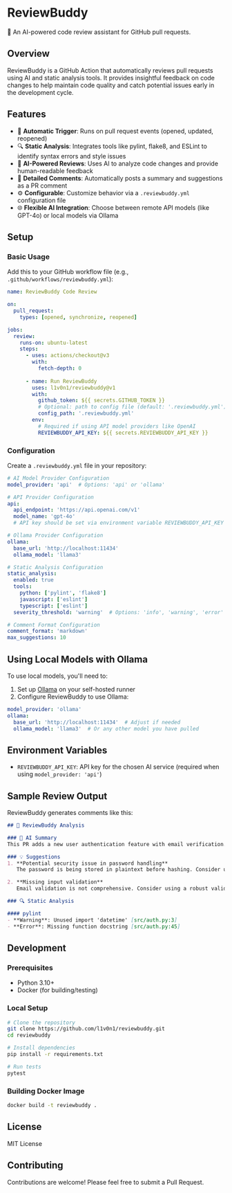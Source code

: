 # ReviewBuddy

🤖 An AI-powered code review assistant for GitHub pull requests.

## Overview

ReviewBuddy is a GitHub Action that automatically reviews pull requests using AI and static analysis tools. It provides insightful feedback on code changes to help maintain code quality and catch potential issues early in the development cycle.

## Features

- 🔄 **Automatic Trigger**: Runs on pull request events (opened, updated, reopened)
- 🔍 **Static Analysis**: Integrates tools like pylint, flake8, and ESLint to identify syntax errors and style issues
- 🧠 **AI-Powered Reviews**: Uses AI to analyze code changes and provide human-readable feedback
- 💬 **Detailed Comments**: Automatically posts a summary and suggestions as a PR comment
- ⚙️ **Configurable**: Customize behavior via a `.reviewbuddy.yml` configuration file
- 🌐 **Flexible AI Integration**: Choose between remote API models (like GPT-4o) or local models via Ollama

## Setup

### Basic Usage

Add this to your GitHub workflow file (e.g., `.github/workflows/reviewbuddy.yml`):

```yaml
name: ReviewBuddy Code Review

on:
  pull_request:
    types: [opened, synchronize, reopened]

jobs:
  review:
    runs-on: ubuntu-latest
    steps:
      - uses: actions/checkout@v3
        with:
          fetch-depth: 0
      
      - name: Run ReviewBuddy
        uses: l1v0n1/reviewbuddy@v1
        with:
          github_token: ${{ secrets.GITHUB_TOKEN }}
          # Optional: path to config file (default: '.reviewbuddy.yml')
          config_path: '.reviewbuddy.yml'
        env:
          # Required if using API model providers like OpenAI
          REVIEWBUDDY_API_KEY: ${{ secrets.REVIEWBUDDY_API_KEY }}
```

### Configuration

Create a `.reviewbuddy.yml` file in your repository:

```yaml
# AI Model Provider Configuration
model_provider: 'api'  # Options: 'api' or 'ollama'

# API Provider Configuration
api:
  api_endpoint: 'https://api.openai.com/v1'
  model_name: 'gpt-4o'
  # API key should be set via environment variable REVIEWBUDDY_API_KEY

# Ollama Provider Configuration
ollama:
  base_url: 'http://localhost:11434'
  ollama_model: 'llama3'

# Static Analysis Configuration
static_analysis:
  enabled: true
  tools:
    python: ['pylint', 'flake8']
    javascript: ['eslint']
    typescript: ['eslint']
  severity_threshold: 'warning'  # Options: 'info', 'warning', 'error'

# Comment Format Configuration
comment_format: 'markdown'
max_suggestions: 10
```

## Using Local Models with Ollama

To use local models, you'll need to:

1. Set up [Ollama](https://github.com/ollama/ollama) on your self-hosted runner
2. Configure ReviewBuddy to use Ollama:

```yaml
model_provider: 'ollama'
ollama:
  base_url: 'http://localhost:11434'  # Adjust if needed
  ollama_model: 'llama3'  # Or any other model you have pulled
```

## Environment Variables

- `REVIEWBUDDY_API_KEY`: API key for the chosen AI service (required when using `model_provider: 'api'`)

## Sample Review Output

ReviewBuddy generates comments like this:

```markdown
## 🤖 ReviewBuddy Analysis

### 🧠 AI Summary
This PR adds a new user authentication feature with email verification. It introduces a new UserAuth class and updates the login flow.

### 💡 Suggestions
1. **Potential security issue in password handling**
   The password is being stored in plaintext before hashing. Consider using a secure method to handle passwords.

2. **Missing input validation**
   Email validation is not comprehensive. Consider using a robust validation library.

### 🔍 Static Analysis

#### pylint
- **Warning**: Unused import 'datetime' [src/auth.py:3]
- **Error**: Missing function docstring [src/auth.py:45]
```

## Development

### Prerequisites

- Python 3.10+
- Docker (for building/testing)

### Local Setup

```bash
# Clone the repository
git clone https://github.com/l1v0n1/reviewbuddy.git
cd reviewbuddy

# Install dependencies
pip install -r requirements.txt

# Run tests
pytest
```

### Building Docker Image

```bash
docker build -t reviewbuddy .
```

## License

MIT License

## Contributing

Contributions are welcome! Please feel free to submit a Pull Request. 